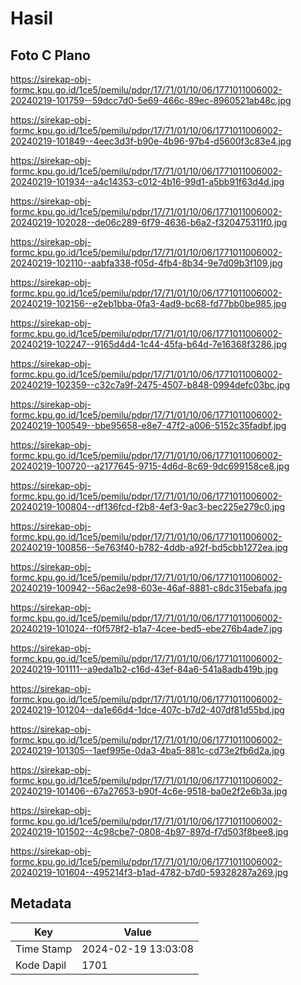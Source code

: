 # Hasil

## Foto C Plano

https://sirekap-obj-formc.kpu.go.id/1ce5/pemilu/pdpr/17/71/01/10/06/1771011006002-20240219-101759--59dcc7d0-5e69-466c-89ec-8960521ab48c.jpg

https://sirekap-obj-formc.kpu.go.id/1ce5/pemilu/pdpr/17/71/01/10/06/1771011006002-20240219-101849--4eec3d3f-b90e-4b96-97b4-d5600f3c83e4.jpg

https://sirekap-obj-formc.kpu.go.id/1ce5/pemilu/pdpr/17/71/01/10/06/1771011006002-20240219-101934--a4c14353-c012-4b16-99d1-a5bb91f63d4d.jpg

https://sirekap-obj-formc.kpu.go.id/1ce5/pemilu/pdpr/17/71/01/10/06/1771011006002-20240219-102028--de06c289-6f79-4636-b6a2-f320475311f0.jpg

https://sirekap-obj-formc.kpu.go.id/1ce5/pemilu/pdpr/17/71/01/10/06/1771011006002-20240219-102110--aabfa338-f05d-4fb4-8b34-9e7d09b3f109.jpg

https://sirekap-obj-formc.kpu.go.id/1ce5/pemilu/pdpr/17/71/01/10/06/1771011006002-20240219-102156--e2eb1bba-0fa3-4ad9-bc68-fd77bb0be985.jpg

https://sirekap-obj-formc.kpu.go.id/1ce5/pemilu/pdpr/17/71/01/10/06/1771011006002-20240219-102247--9165d4d4-1c44-45fa-b64d-7e16368f3286.jpg

https://sirekap-obj-formc.kpu.go.id/1ce5/pemilu/pdpr/17/71/01/10/06/1771011006002-20240219-102359--c32c7a9f-2475-4507-b848-0994defc03bc.jpg

https://sirekap-obj-formc.kpu.go.id/1ce5/pemilu/pdpr/17/71/01/10/06/1771011006002-20240219-100549--bbe95658-e8e7-47f2-a006-5152c35fadbf.jpg

https://sirekap-obj-formc.kpu.go.id/1ce5/pemilu/pdpr/17/71/01/10/06/1771011006002-20240219-100720--a2177645-9715-4d6d-8c69-9dc699158ce8.jpg

https://sirekap-obj-formc.kpu.go.id/1ce5/pemilu/pdpr/17/71/01/10/06/1771011006002-20240219-100804--df136fcd-f2b8-4ef3-9ac3-bec225e279c0.jpg

https://sirekap-obj-formc.kpu.go.id/1ce5/pemilu/pdpr/17/71/01/10/06/1771011006002-20240219-100856--5e763f40-b782-4ddb-a92f-bd5cbb1272ea.jpg

https://sirekap-obj-formc.kpu.go.id/1ce5/pemilu/pdpr/17/71/01/10/06/1771011006002-20240219-100942--56ac2e98-603e-46af-8881-c8dc315ebafa.jpg

https://sirekap-obj-formc.kpu.go.id/1ce5/pemilu/pdpr/17/71/01/10/06/1771011006002-20240219-101024--f0f578f2-b1a7-4cee-bed5-ebe276b4ade7.jpg

https://sirekap-obj-formc.kpu.go.id/1ce5/pemilu/pdpr/17/71/01/10/06/1771011006002-20240219-101111--a9eda1b2-c16d-43ef-84a6-541a8adb419b.jpg

https://sirekap-obj-formc.kpu.go.id/1ce5/pemilu/pdpr/17/71/01/10/06/1771011006002-20240219-101204--da1e66d4-1dce-407c-b7d2-407df81d55bd.jpg

https://sirekap-obj-formc.kpu.go.id/1ce5/pemilu/pdpr/17/71/01/10/06/1771011006002-20240219-101305--1aef995e-0da3-4ba5-881c-cd73e2fb6d2a.jpg

https://sirekap-obj-formc.kpu.go.id/1ce5/pemilu/pdpr/17/71/01/10/06/1771011006002-20240219-101406--67a27653-b90f-4c6e-9518-ba0e2f2e6b3a.jpg

https://sirekap-obj-formc.kpu.go.id/1ce5/pemilu/pdpr/17/71/01/10/06/1771011006002-20240219-101502--4c98cbe7-0808-4b97-897d-f7d503f8bee8.jpg

https://sirekap-obj-formc.kpu.go.id/1ce5/pemilu/pdpr/17/71/01/10/06/1771011006002-20240219-101604--495214f3-b1ad-4782-b7d0-59328287a269.jpg


## Metadata

| Key        | Value               |
| ---------- | ------------------- |
| Time Stamp | 2024-02-19 13:03:08 |
| Kode Dapil | 1701                |



